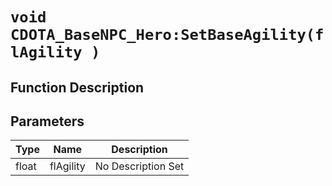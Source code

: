 # `void CDOTA_BaseNPC_Hero:SetBaseAgility(flAgility )`
## Function Description

## Parameters
Type|Name|Description
--|--|--
float|flAgility|No Description Set

